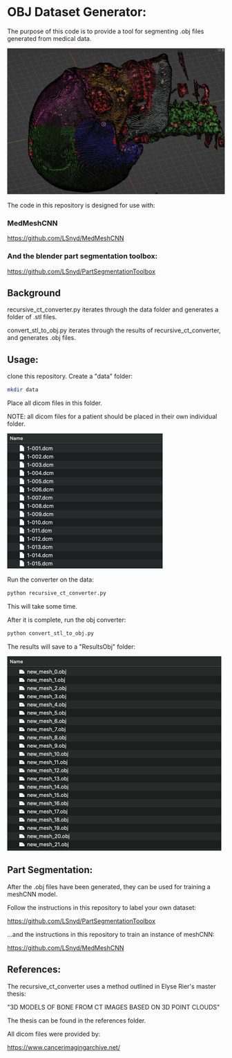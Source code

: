 # OBJ Dataset Generator:

The purpose of this code is to provide a tool for segmenting .obj files generated from medical data. 

<img src="/assets/image_of_mesh_segmentation.png" alt="Alt text" title="Optional title">

The code in this repository is designed for use with:

### MedMeshCNN

https://github.com/LSnyd/MedMeshCNN

### And the blender part segmentation toolbox:

https://github.com/LSnyd/PartSegmentationToolbox

## Background

recursive_ct_converter.py iterates through the data folder and generates a folder of .stl files.

convert_stl_to_obj.py iterates through the results of recursive_ct_converter, and generates .obj files.

## Usage:

clone this repository. Create a "data" folder:

```bash
mkdir data
```

Place all dicom files in this folder.

NOTE: all dicom files for a patient should be placed in their own individual folder. 

<img src="/assets/image_of_input.png" alt="Alt text" title="Optional title">

Run the converter on the data:

```bash
python recursive_ct_converter.py
```

This will take some time. 

After it is complete, run the obj converter:

```bash
python convert_stl_to_obj.py
```

The results will save to a "ResultsObj" folder:

<img src="/assets/image_of_results.png" alt="Alt text" title="Optional title">

## Part Segmentation:

After the .obj files have been generated, they can be used for training a meshCNN model. 

Follow the instructions in this repository to label your own dataset:

https://github.com/LSnyd/PartSegmentationToolbox

...and the instructions in this repository to train an instance of meshCNN:

https://github.com/LSnyd/MedMeshCNN


## References:

The recursive_ct_converter uses a method outlined in Elyse Rier's master thesis: 

"3D MODELS OF BONE FROM CT IMAGES BASED ON 3D POINT CLOUDS"

The thesis can be found in the references folder.

All dicom files were provided by:

https://www.cancerimagingarchive.net/



